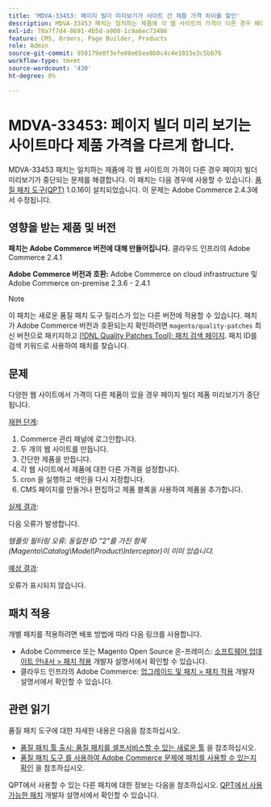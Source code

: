 ```yaml
---
title: 'MDVA-33453: 페이지 빌더 미리보기가 사이트 간 제품 가격 차이를 할인'
description: MDVA-33453 패치는 일치하는 제품에 각 웹 사이트의 가격이 다른 경우 페이지 빌더 미리보기가 중단되는 문제를 해결합니다. 이 패치는 [Quality Patches Tool (QPT)](/help/announcements/adobe-commerce-announcements/magento-quality-patches-released-new-tool-to-self-serve-quality-patches.md) 1.0.16이 설치된 경우 사용할 수 있습니다. 이 문제는 Adobe Commerce 2.4.3에서 수정됩니다.
exl-id: 78a7f7d4-8691-4b5d-a900-1c9a6ec73486
feature: CMS, Orders, Page Builder, Products
role: Admin
source-git-commit: 958179e0f3efe08e65ea8b0c4c4e1015e3c5bb76
workflow-type: tm+mt
source-wordcount: '430'
ht-degree: 0%

---
```


# MDVA-33453: 페이지 빌더 미리 보기는 사이트마다 제품 가격을 다르게 합니다.

MDVA-33453 패치는 일치하는 제품에 각 웹 사이트의 가격이 다른 경우 페이지 빌더 미리보기가 중단되는 문제를 해결합니다. 이 패치는 다음 경우에 사용할 수 있습니다. [품질 패치 도구(QPT)](/help/announcements/adobe-commerce-announcements/magento-quality-patches-released-new-tool-to-self-serve-quality-patches.md) 1.0.16이 설치되었습니다. 이 문제는 Adobe Commerce 2.4.3에서 수정됩니다.

## 영향을 받는 제품 및 버전

**패치는 Adobe Commerce 버전에 대해 만들어집니다.** 클라우드 인프라의 Adobe Commerce 2.4.1

**Adobe Commerce 버전과 호환:** Adobe Commerce on cloud infrastructure 및 Adobe Commerce on-premise 2.3.6 - 2.4.1

>[!NOTE]
>
>이 패치는 새로운 품질 패치 도구 릴리스가 있는 다른 버전에 적용할 수 있습니다. 패치가 Adobe Commerce 버전과 호환되는지 확인하려면 `magento/quality-patches` 최신 버전으로 패키지하고 [[!DNL Quality Patches Tool]: 패치 검색 페이지](https://devdocs.magento.com/quality-patches/tool.html#patch-grid). 패치 ID를 검색 키워드로 사용하여 패치를 찾습니다.

## 문제

다양한 웹 사이트에서 가격이 다른 제품이 있을 경우 페이지 빌더 제품 미리보기가 중단됩니다.

<u>재현 단계</u>:

1. Commerce 관리 패널에 로그인합니다.
1. 두 개의 웹 사이트를 만듭니다.
1. 간단한 제품을 만듭니다.
1. 각 웹 사이트에서 제품에 대한 다른 가격을 설정합니다.
1. cron 을 실행하고 색인을 다시 지정합니다.
1. CMS 페이지를 만들거나 편집하고 제품 블록을 사용하여 제품을 추가합니다.

<u>실제 결과</u>:<br>

다음 오류가 발생합니다.

*템플릿 필터링 오류: 동일한 ID &quot;2&quot;를 가진 항목(Magento\\Catalog\\Model\\Product\\Interceptor)이 이미 있습니다.*

<u>예상 결과</u>:<br>

오류가 표시되지 않습니다.

## 패치 적용

개별 패치를 적용하려면 배포 방법에 따라 다음 링크를 사용합니다.

* Adobe Commerce 또는 Magento Open Source 온-프레미스: [소프트웨어 업데이트 안내서 > 패치 적용](https://devdocs.magento.com/guides/v2.4/comp-mgr/patching/mqp.html) 개발자 설명서에서 확인할 수 있습니다.
* 클라우드 인프라의 Adobe Commerce: [업그레이드 및 패치 > 패치 적용](https://devdocs.magento.com/cloud/project/project-patch.html) 개발자 설명서에서 확인할 수 있습니다.

## 관련 읽기

품질 패치 도구에 대한 자세한 내용은 다음을 참조하십시오.

* [품질 패치 툴 출시: 품질 패치를 셀프서비스할 수 있는 새로운 툴](/help/announcements/adobe-commerce-announcements/magento-quality-patches-released-new-tool-to-self-serve-quality-patches.md) 을 참조하십시오.
* [품질 패치 도구 를 사용하여 Adobe Commerce 문제에 패치를 사용할 수 있는지 확인](/help/support-tools/patches-available-in-qpt-tool/check-patch-for-magento-issue-with-magento-quality-patches.md) 을 참조하십시오.

QPT에서 사용할 수 있는 다른 패치에 대한 정보는 다음을 참조하십시오. [QPT에서 사용 가능한 패치](https://devdocs.magento.com/quality-patches/tool.html#patch-grid) 개발자 설명서에서 확인할 수 있습니다.
